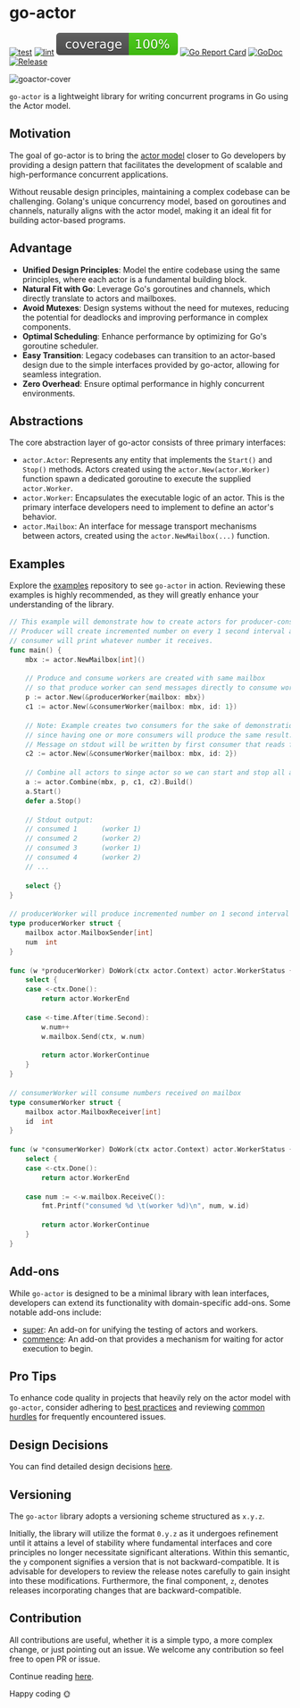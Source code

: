 # go-actor

[![test](https://github.com/vladopajic/go-actor/actions/workflows/test.yml/badge.svg?branch=main)](https://github.com/vladopajic/go-actor/actions/workflows/test.yml)
[![lint](https://github.com/vladopajic/go-actor/actions/workflows/lint.yml/badge.svg?branch=main)](https://github.com/vladopajic/go-actor/actions/workflows/lint.yml)
[![coverage](https://raw.githubusercontent.com/vladopajic/go-actor/badges/.badges/main/coverage.svg)](./.testcoverage.yml)
[![Go Report Card](https://goreportcard.com/badge/github.com/vladopajic/go-actor?cache=v1)](https://goreportcard.com/report/github.com/vladopajic/go-actor)
[![GoDoc](https://godoc.org/github.com/vladopajic/go-actor?status.svg)](https://godoc.org/github.com/vladopajic/go-actor)
[![Release](https://img.shields.io/github/release/vladopajic/go-actor.svg?style=flat-square)](https://github.com/vladopajic/go-actor/releases/latest)

![goactor-cover](https://user-images.githubusercontent.com/4353513/185381081-2e2a07f3-c13a-4946-a250-b2cbe6588f60.png)

`go-actor` is a lightweight library for writing concurrent programs in Go using the Actor model.


## Motivation

The goal of go-actor is to bring the [actor model](https://en.wikipedia.org/wiki/Actor_model) closer to Go developers by providing a design pattern that facilitates the development of scalable and high-performance concurrent applications.

Without reusable design principles, maintaining a complex codebase can be challenging. Golang's unique concurrency model, based on goroutines and channels, naturally aligns with the actor model, making it an ideal fit for building actor-based programs.

## Advantage

- **Unified Design Principles**: Model the entire codebase using the same principles, where each actor is a fundamental building block.
- **Natural Fit with Go**: Leverage Go's goroutines and channels, which directly translate to actors and mailboxes.
- **Avoid Mutexes**: Design systems without the need for mutexes, reducing the potential for deadlocks and improving performance in complex components.
- **Optimal Scheduling**: Enhance performance by optimizing for Go's goroutine scheduler.
-  **Easy Transition**: Legacy codebases can transition to an actor-based design due to the simple interfaces provided by go-actor, allowing for seamless integration.
- **Zero Overhead**: Ensure optimal performance in highly concurrent environments.


## Abstractions

The core abstraction layer of go-actor consists of three primary interfaces:

- `actor.Actor`: Represents any entity that implements the `Start()` and `Stop()` methods. Actors created using the `actor.New(actor.Worker)` function spawn a dedicated goroutine to execute the supplied `actor.Worker`.
- `actor.Worker`: Encapsulates the executable logic of an actor. This is the primary interface developers need to implement to define an actor's behavior.
- `actor.Mailbox`: An interface for message transport mechanisms between actors, created using the `actor.NewMailbox(...)` function.


## Examples

Explore the [examples](https://github.com/vladopajic/go-actor-examples) repository to see `go-actor` in action. Reviewing these examples is highly recommended, as they will greatly enhance your understanding of the library.


```go
// This example will demonstrate how to create actors for producer-consumer use case.
// Producer will create incremented number on every 1 second interval and
// consumer will print whatever number it receives.
func main() {
	mbx := actor.NewMailbox[int]()

	// Produce and consume workers are created with same mailbox
	// so that produce worker can send messages directly to consume worker
	p := actor.New(&producerWorker{mailbox: mbx})
	c1 := actor.New(&consumerWorker{mailbox: mbx, id: 1})

	// Note: Example creates two consumers for the sake of demonstration
	// since having one or more consumers will produce the same result. 
	// Message on stdout will be written by first consumer that reads from mailbox.
	c2 := actor.New(&consumerWorker{mailbox: mbx, id: 2})

	// Combine all actors to singe actor so we can start and stop all at once
	a := actor.Combine(mbx, p, c1, c2).Build()
	a.Start()
	defer a.Stop()
	
	// Stdout output:
	// consumed 1      (worker 1)
	// consumed 2      (worker 2)
	// consumed 3      (worker 1)
	// consumed 4      (worker 2)
	// ...

	select {}
}

// producerWorker will produce incremented number on 1 second interval
type producerWorker struct {
	mailbox actor.MailboxSender[int]
	num  int
}

func (w *producerWorker) DoWork(ctx actor.Context) actor.WorkerStatus {
	select {
	case <-ctx.Done():
		return actor.WorkerEnd

	case <-time.After(time.Second):
		w.num++
		w.mailbox.Send(ctx, w.num)

		return actor.WorkerContinue
	}
}

// consumerWorker will consume numbers received on mailbox
type consumerWorker struct {
	mailbox actor.MailboxReceiver[int]
	id  int
}

func (w *consumerWorker) DoWork(ctx actor.Context) actor.WorkerStatus {
	select {
	case <-ctx.Done():
		return actor.WorkerEnd

	case num := <-w.mailbox.ReceiveC():
		fmt.Printf("consumed %d \t(worker %d)\n", num, w.id)

		return actor.WorkerContinue
	}
}
```


## Add-ons

While `go-actor` is designed to be a minimal library with lean interfaces, developers can extend its functionality with domain-specific add-ons. Some notable add-ons include:

- [super](https://github.com/vladopajic/go-super-actor): An add-on for unifying the testing of actors and workers.
- [commence](https://github.com/vladopajic/go-actor-commence): An add-on that provides a mechanism for waiting for actor execution to begin.


## Pro Tips

To enhance code quality in projects that heavily rely on the actor model with `go-actor`, consider adhering to [best practices](./docs/best_practices.md) and reviewing [common hurdles](./docs/common_hurdles.md) for frequently encountered issues.

## Design Decisions

You can find detailed design decisions [here](./docs/design_decisions.md).


## Versioning

The `go-actor` library adopts a versioning scheme structured as `x.y.z`.

Initially, the library will utilize the format `0.y.z` as it undergoes refinement until it attains a level of stability where fundamental interfaces and core principles no longer necessitate significant alterations. Within this semantic, the `y` component signifies a version that is not backward-compatible. It is advisable for developers to review the release notes carefully to gain insight into these modifications. Furthermore, the final component, `z`, denotes releases incorporating changes that are backward-compatible. 


## Contribution

All contributions are useful, whether it is a simple typo, a more complex change, or just pointing out an issue. We welcome any contribution so feel free to open PR or issue. 

Continue reading [here](./docs/contributing.md).


Happy coding 🌞
